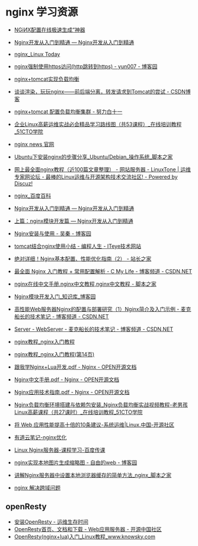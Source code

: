 # nginx 学习资源
   * [NGiИX配置在线极速生成“神器](https://nginxconfig.io)
   * <A HREF="http://tengine.taobao.org/book/index.html">Nginx开发从入门到精通 — Nginx开发从入门到精通</A>
   * <A HREF="http://www.linuxde.net/tag/nginx">nginx_Linux Today</A>
   * <A HREF="https://www.cnblogs.com/yun007/p/3739182.html">nginx强制使用https访问(http跳转到https) - yun007 - 博客园</A>
   * <A HREF="http://note.youdao.com/share/?id=d52800444d11e5bcfe6be37164df9e66&type=note#/">nginx+tomcat实现负载均衡</A>
   * <A HREF="http://blog.csdn.net/zhangliangzi/article/details/52143358">谈谈渲染，玩玩nginx——前后端分离，转发请求到Tomcat的尝试 - CSDN博客</A>
   * <A HREF="https://my.oschina.net/bgq365/blog/870569">nginx+tomcat 配置负载均衡集群 - 努力白十一</A>
   * <A HREF="http://edu.51cto.com/roadmap/view/id-62.html">企业Linux高薪运维实战必会精品学习路线图（共53课程）_在线培训教程_51CTO学院</A>
   * <A HREF="http://nginx.org/">nginx news 官网</A>
   * <A HREF="http://www.jb51.net/os/Ubuntu/64596.html">Ubuntu下安装nginx的步骤分享_Ubuntu/Debian_操作系统_脚本之家</A>
   * <A HREF="http://bbs.linuxtone.org/thread-25588-1-1.html">网上最全面nginx教程（近100篇文章整理） - 网站服务器 - LinuxTone | 运维专家网论坛 - 最棒的Linux运维与开源架构技术交流社区! - Powered by Discuz!</A>
   * <A HREF="http://baike.baidu.com/link?url=KYAFgO4KILf0KJ6NQ-0zVdLq_m9ek-I_aLo0bNu6DWdZ7KH7-KMEukEQhUOctaFQEVO8jvacN9jMb2YqigWLE_">nginx_百度百科</A>
   * <A HREF="http://tengine.taobao.org/book/">Nginx开发从入门到精通 — Nginx开发从入门到精通</A>
   * <A HREF="http://tengine.taobao.org/book/module_development.html">上篇：nginx模块开发篇 — Nginx开发从入门到精通</A>
   * <A HREF="http://www.cnblogs.com/skynet/p/4146083.html">Nginx安装与使用 - 吴秦 - 博客园</A>
   * <A HREF="http://cxshun.iteye.com/blog/1535188">tomcat结合nginx使用小结 - 编程人生 - ITeye技术网站</A>
   * <A HREF="http://www.chinaz.com/web/2015/0424/401323_2.shtml">绝对详细！Nginx基本配置、性能优化指南（2） - 站长之家</A>
   * <A HREF="http://blog.csdn.net/shootyou/article/details/6093562">最全面 Nginx 入门教程 + 常用配置解析 - C My Life - 博客频道 - CSDN.NET</A>
   * <A HREF="http://shouce.jb51.net/nginx/index.html">nginx在线中文手册,nginx中文教程,nginx中文教程 - 脚本之家</A>
   * <A HREF="http://kb.cnblogs.com/page/98352/">Nginx模块开发入门_知识库_博客园</A>
   * <A HREF="http://blog.csdn.net/poechant/article/details/6729920">高性能Web服务器Nginx的配置与部署研究（1）Nginx简介及入门示例 - 麦克船长的技术笔记 - 博客频道 - CSDN.NET</A>
   * <A HREF="http://blog.csdn.net/Poechant/article/category/1060686">Server - WebServer - 麦克船长的技术笔记 - 博客频道 - CSDN.NET</A>
   * <A HREF="http://www.111cn.net/list-195/">nginx教程_nginx入门教程</A>
   * <A HREF="http://www.111cn.net/list-195-14/">nginx教程_nginx入门教程(第14页)</A>
   * <A HREF="http://www.open-open.com/doc/view/6757d42028c94b93ada5fd27df1caede">跟我学Nginx+Lua开发.pdf - Nginx - OPEN开源文档</A>
   * <A HREF="http://www.open-open.com/doc/view/75ce00c7730d46efb2023899a84bf200">Nginx中文手册.pdf - Nginx - OPEN开源文档</A>
   * <A HREF="http://www.open-open.com/doc/view/bdc854c9bed24a9b84362bf1303f8d3b">Nginx应用技术指南.pdf - Nginx - OPEN开源文档</A>
   * <A HREF="http://edu.51cto.com/lesson/id-24462.html">Nginx负载均衡环境搭建与依赖包安装_Nginx负载均衡实战视频教程-老男孩Linux高薪课程（共27课时）_在线培训教程_51CTO学院</A>
   * <A HREF="https://linux.cn/article-7206-1.html">将 Web 应用性能提高十倍的10条建议-系统运维|Linux.中国-开源社区</A>
   * <A HREF="http://note.youdao.com/share/?id=10e0dc8a2cc8d00b980aaff3b818db89&type=note&simple=true#/">有道云笔记-nginx优化</A>
   * <A HREF="http://www.chuanke.com/v5189664-170578-813291.html">Linux Nginx服务器-课程学习-百度传课</A>
   * <A HREF="http://www.cnblogs.com/freeweb/p/5764493.html">nginx实现本地图片生成缩略图 - 自由的web - 博客园</A>
   * <A HREF="http://www.jb51.net/article/77241.htm">讲解Nginx服务器中设置本地浏览器缓存的简单方法_nginx_脚本之家</A>

* [nginx 解决跨域问题](https://www.toutiao.com/a6693442944709427716/?tt_from=mobile_qq&utm_campaign=client_share&timestamp=1558524599&app=news_article&utm_source=mobile_qq&utm_medium=toutiao_android&req_id=20190522192959010025080080041D0A9&group_id=6693442944709427716) 

## openResty
   * <A HREF="https://www.ttlsa.com/nginx/how-to-install-openresty/">安装OpenResty - 运维生存时间</A>
   * <A HREF="http://www.oschina.net/p/openresty">OpenResty首页、文档和下载 - Web应用服务器 - 开源中国社区</A>
   * <A HREF="http://www.knowsky.com/888190.html">OpenResty(nginx+lua)入门_Linux教程_www.knowsky.com</A>
   